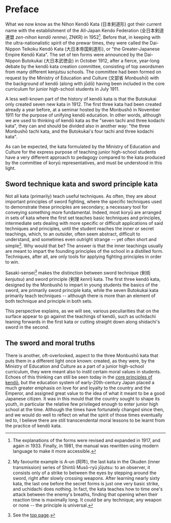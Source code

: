 # Preface
What we now know as the Nihon Kendō Kata (日本剣道形) got their current name with the establishment of the All-Japan Kendo Federation (全日本剣道連盟 *zen-nihon kendō renmei*, ZNKR) in 1952[^1]. Before that, in keeping with the ultra-nationalistic spirit of the prewar times, they were called the Dai-Nippon Teikoku Kendō Kata (大日本帝国剣道形), or "the Greater-Japanese Empire Kendō Kata". The set of ten forms were announced by the Dai-Nippon Butokukai (大日本武徳会) in October 1912, after a fierce, year-long debate by the kendō kata creation committee, consisting of top swordsmen from many different kenjutsu schools. The committee had been formed on request by the Ministry of Education and Culture (文部省 *Monbushō*) with the background of kendō (along with jūdō) having been included in the core curriculum for junior high-school students in July 1911.

A less well-known part of the history of kendō kata is that the Butokukai only created seven new kata in 1912. The first three kata had been created already a year before, at a seminar hosted by the Monbushō in November 1911 for the purpose of unifying kendō education. In other words, although we are used to thinking of kendō kata as the "seven tachi and three kodachi kata", they can and should be divided also in another way: "the three Monbushō tachi kata, and the Butokukai's four tachi and three kodachi kata".

As can be expected, the kata formulated by the Ministry of Education and Culture for the express purpose of teaching junior high-school students have a very different approach to pedagogy compared to the kata produced by the committee of koryū representatives, and must be understood in this light.

## Sword technique kata and sword principle kata

Not all kata (primarily) teach useful techniques. As often, they are about important principles of sword fighting, where the specific techniques used to demonstrate these principles are secondary; a necessary tool for conveying something more fundamental. Indeed, most koryū are arranged in sets of kata where the first set teaches basic techniques and principles, intermediate sets dealing with more specific or difficult applications of said techniques and principles, until the student reaches the inner or secret teachings, which, to an outsider, often seem abstract, difficult to understand, and sometimes even outright strange -- yet often short and simple[^2]. Why would that be? The answer is that the inner teachings usually are meant to impart the founding principles of the school in a distilled form. Techniques, after all, are only tools for applying fighting principles in order to win.

Sasaki-sensei[^3] makes the distinction between sword technique (剣術 *kenjutsu*) and sword principle (剣理 *kenri*) kata. The first three kendō kata, designed by the Monbushō to impart in young students the basics of the sword, are primarily sword principle kata, while the seven Butokukai kata primarily teach techniques -- although there is more than an element of both technique and principle in both sets.

This perspective explains, as we will see, various peculiarities that on the surface appear to go against the teachings of kendō, such as uchidachi leaning forwards in the first kata or cutting straight down along shidachi's sword in the second.

## The sword and moral truths
There is another, oft-overlooked, aspect to the three Monbushō kata that puts them in a different light once known: created, as they were, by the Ministry of Education and Culture as a part of a junior high-school curriculum, they were meant also to instil certain moral values in students. Echoes of this thinking can still be seen today in the [core principles of kendō](https://www.kendo.or.jp/en/knowledge/kendo-concept/), but the education system of early-20th-century Japan placed a much greater emphasis on love for and loyalty to the country and the Emperor, and assigned great value to the idea of what it meant to be a good Japanese citizen. It was in this mould that the country sought to shape its youth, in particular the relative few privileged enough to enter junior high school at the time. Although the times have fortunately changed since then, and we would do well to reflect on what the spirit of those times eventually led to, I believe there are still transcendental moral lessons to be learnt from the practice of kendō kata.


[^1]: The explanations of the forms were revised and expanded in 1917, and again in 1933. Finally, in 1981, the manual was rewritten using modern language to make it more accessible.

[^2]: My favourite example is A-un (阿吽), the last kata in the Okuden (inner transmission) series of Shintō Musō-ryū jōjutsu: to an observer, it consists only of a strike to between the eyes by stepping around the sword, right after slowly crossing weapons. After learning nearly sixty kata, the last one before the secret forms is just one very basic strike, and uchidachi does nothing. In fact, the kata teaches how to time one's attack between the enemy's breaths, finding that opening when their reaction time is maximally long. It could be any technique; any weapon or none -- the principle is universal.

[^3]: See the [top page](README.md).
